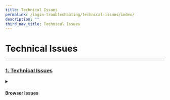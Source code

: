 ```yaml
---
title: Technical Issues
permalink: /login-troubleshooting/technical-issues/index/
description: ""
third_nav_title: Technical Issues
---
```

<h1>Technical Issues</h1>
<hr>
<h3><a id="technical-issues" target="_blank" href="/login-troubleshooting/technical-issues/index/">1. Technical Issues</a>
</h3>
<details>
 <summary><h4>Browser Issues</h4></summary>

<ul>
  <li><a target="_blank" href="/login-troubleshooting/technical-issues/operating-system-and-browser-requirements/">Operating System and Browser Requirements</a></li>
  <li><a target="_blank" href="/login-troubleshooting/technical-issues/web-browser-troubleshooting-tips/">Web Browser Troubleshooting Tips</a></li>
  <li><a target="_blank" href="/login-troubleshooting/technical-issues/slow-site-loading/">Slow Site Loading</a></li>
</ul>
</details>